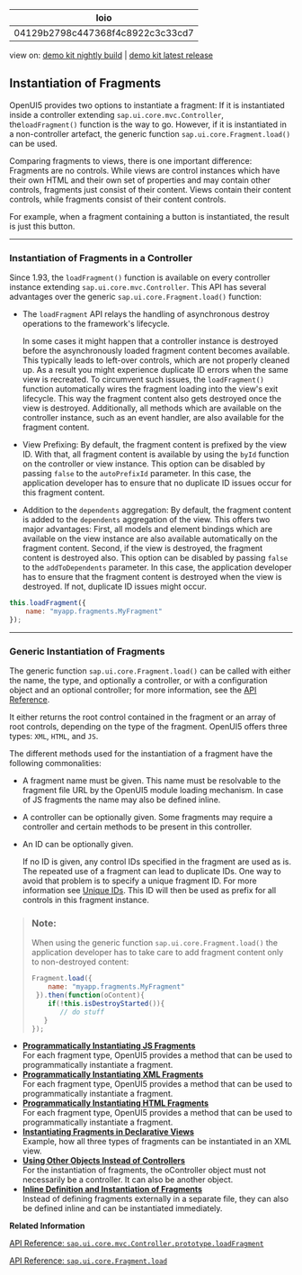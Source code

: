 <!-- loio04129b2798c447368f4c8922c3c33cd7 -->

| loio |
| -----|
| 04129b2798c447368f4c8922c3c33cd7 |

<div id="loio">

view on: [demo kit nightly build](https://sdk.openui5.org/nightly/#/topic/04129b2798c447368f4c8922c3c33cd7) | [demo kit latest release](https://sdk.openui5.org/topic/04129b2798c447368f4c8922c3c33cd7)</div>

## Instantiation of Fragments

OpenUI5 provides two options to instantiate a fragment: If it is instantiated inside a controller extending `sap.ui.core.mvc.Controller`, the`loadFragment()` function is the way to go. However, if it is instantiated in a non-controller artefact, the generic function `sap.ui.core.Fragment.load()` can be used.

Comparing fragments to views, there is one important difference: Fragments are no controls. While views are control instances which have their own HTML and their own set of properties and may contain other controls, fragments just consist of their content. Views contain their content controls, while fragments consist of their content controls.

For example, when a fragment containing a button is instantiated, the result is just this button.

***

<a name="loio04129b2798c447368f4c8922c3c33cd7__section_lby_wsx_lqb"/>

### Instantiation of Fragments in a Controller

Since 1.93, the `loadFragment()` function is available on every controller instance extending `sap.ui.core.mvc.Controller`. This API has several advantages over the generic `sap.ui.core.Fragment.load()` function:

-   The `loadFragment` API relays the handling of asynchronous destroy operations to the framework's lifecycle.

    In some cases it might happen that a controller instance is destroyed before the asynchronously loaded fragment content becomes available. This typically leads to left-over controls, which are not properly cleaned up. As a result you might experience duplicate ID errors when the same view is recreated. To circumvent such issues, the `loadFragment()` function automatically wires the fragment loading into the view's exit lifecycle. This way the fragment content also gets destroyed once the view is destroyed. Additionally, all methods which are available on the controller instance, such as an event handler, are also available for the fragment content.

-   View Prefixing: By default, the fragment content is prefixed by the view ID. With that, all fragment content is available by using the `byId` function on the controller or view instance. This option can be disabled by passing `false` to the `autoPrefixId` parameter. In this case, the application developer has to ensure that no duplicate ID issues occur for this fragment content.

-   Addition to the `dependents` aggregation: By default, the fragment content is added to the `dependents` aggregation of the view. This offers two major advantages: First, all models and element bindings which are available on the view instance are also available automatically on the fragment content. Second, if the view is destroyed, the fragment content is destroyed also. This option can be disabled by passing `false` to the `addToDependents` parameter. In this case, the application developer has to ensure that the fragment content is destroyed when the view is destroyed. If not, duplicate ID issues might occur.


```js
this.loadFragment({
    name: "myapp.fragments.MyFragment"
});
```

***

<a name="loio04129b2798c447368f4c8922c3c33cd7__section_wcr_5sx_lqb"/>

### Generic Instantiation of Fragments

The generic function `sap.ui.core.Fragment.load()` can be called with either the name, the type, and optionally a controller, or with a configuration object and an optional controller; for more information, see the [API Reference](https://sdk.openui5.org/api/sap.ui.core.Fragment/methods/sap.ui.core.Fragment.load). 

It either returns the root control contained in the fragment or an array of root controls, depending on the type of the fragment. OpenUI5 offers three types: `XML`, `HTML`, and `JS`.

The different methods used for the instantiation of a fragment have the following commonalities:

-   A fragment name must be given. This name must be resolvable to the fragment file URL by the OpenUI5 module loading mechanism. In case of JS fragments the name may also be defined inline.
-   A controller can be optionally given. Some fragments may require a controller and certain methods to be present in this controller.
-   An ID can be optionally given.

    If no ID is given, any control IDs specified in the fragment are used as is. The repeated use of a fragment can lead to duplicate IDs. One way to avoid that problem is to specify a unique fragment ID. For more information see [Unique IDs](Unique_IDs_5da591c.md). This ID will then be used as prefix for all controls in this fragment instance.


> ### Note:  
> When using the generic function `sap.ui.core.Fragment.load()` the application developer has to take care to add fragment content only to non-destroyed content:
> 
> ```js
> Fragment.load({
>     name: "myapp.fragments.MyFragment"
>  }).then(function(oContent){
>     if(!this.isDestroyStarted()){
>        // do stuff
>    }
> });
> ```

-   **[Programmatically Instantiating JS Fragments](Programmatically_Instantiating_JS_Fragments_3cff5d0.md "For each fragment type, OpenUI5 provides a method that
		can be used to programmatically instantiate a fragment.")**  
For each fragment type, OpenUI5 provides a method that can be used to programmatically instantiate a fragment.
-   **[Programmatically Instantiating XML Fragments](Programmatically_Instantiating_XML_Fragments_d6af195.md "For each fragment type, OpenUI5 provides a method that can be used to programmatically
		instantiate a fragment.")**  
For each fragment type, OpenUI5 provides a method that can be used to programmatically instantiate a fragment.
-   **[Programmatically Instantiating HTML Fragments](Programmatically_Instantiating_HTML_Fragments_79e967d.md "For each fragment type, OpenUI5 provides a method that can be used to programmatically
		instantiate a fragment.")**  
For each fragment type, OpenUI5 provides a method that can be used to programmatically instantiate a fragment.
-   **[Instantiating Fragments in Declarative Views](Instantiating_Fragments_in_Declarative_Views_234320f.md "Example, how all three types of fragments can be instantiated in an XML
		view.")**  
Example, how all three types of fragments can be instantiated in an XML view.
-   **[Using Other Objects Instead of Controllers](Using_Other_Objects_Instead_of_Controllers_c24ea6d.md "For the instantiation of fragments, the oController object must not necessarily be a
		controller. It can also be another object.")**  
For the instantiation of fragments, the oController object must not necessarily be a controller. It can also be another object.
-   **[Inline Definition and Instantiation of Fragments](Inline_Definition_and_Instantiation_of_Fragments_b807931.md "Instead of defining fragments externally in a separate file, they can also be defined
		inline and can be instantiated immediately.")**  
Instead of defining fragments externally in a separate file, they can also be defined inline and can be instantiated immediately.

**Related Information**  


[API Reference: `sap.ui.core.mvc.Controller.prototype.loadFragment`](https://sdk.openui5.org/api/sap.ui.core.mvc.Controller/methods/loadFragment)

[API Reference: `sap.ui.core.Fragment.load`](https://sdk.openui5.org/api/sap.ui.core.Fragment/methods/sap.ui.core.Fragment.load)

